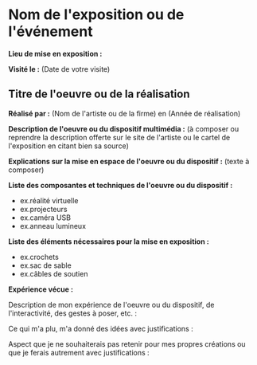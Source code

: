 # Nom de l'exposition ou de l'événement

 **Lieu de mise en exposition :**
 
 **Visité le :** (Date de votre visite)

## Titre de l'oeuvre ou de la réalisation

 **Réalisé par :** (Nom de l'artiste ou de la firme) en (Année de réalisation)

 **Description de l'oeuvre ou du dispositif multimédia :** (à composer ou reprendre la description offerte sur le site de l'artiste ou le cartel de l'exposition en citant bien sa source)

 **Explications sur la mise en espace de l'oeuvre ou du dispositif :** (texte à composer)

 **Liste des composantes et techniques de l'oeuvre ou du dispositif :** 
 - ex.réalité virtuelle
 - ex.projecteurs
 - ex.caméra USB
 - ex.anneau lumineux

 **Liste des éléments nécessaires pour la mise en exposition :**
 - ex.crochets
 - ex.sac de sable
 - ex.câbles de soutien

 **Expérience vécue :**

 Description de mon expérience de l'oeuvre ou du dispositif, de l'interactivité, des gestes à poser, etc. :

 Ce qui m'a plu, m'a donné des idées avec justifications :
 
 Aspect que je ne souhaiterais pas retenir pour mes propres créations ou que je ferais autrement avec justifications :
